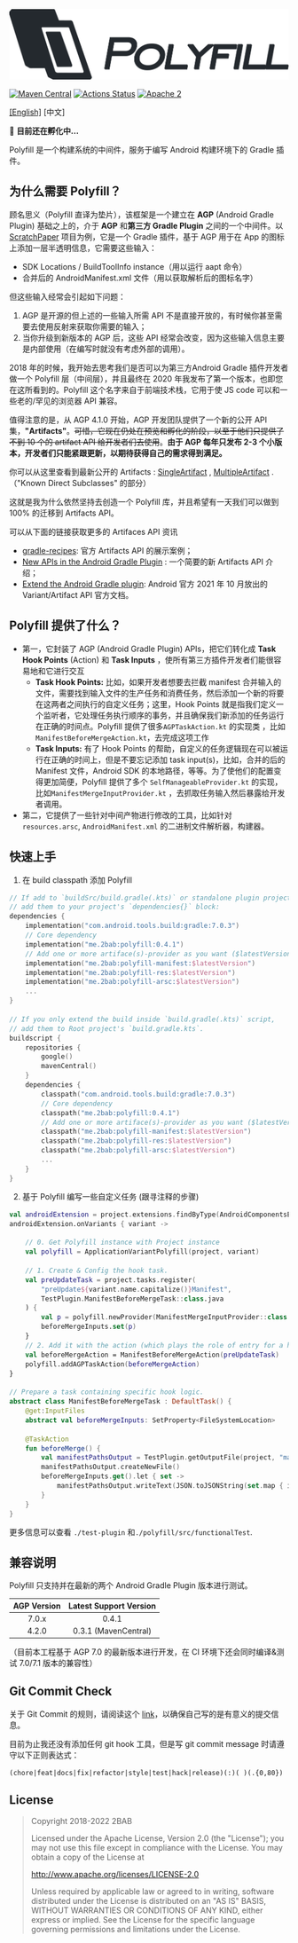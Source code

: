 <img src="./Polyfill.png" alt="Polyfill" width="507px">

[![Maven Central](https://maven-badges.herokuapp.com/maven-central/me.2bab/polyfill/badge.svg)](https://search.maven.org/artifact/me.2bab/polyfill)
[![Actions Status](https://github.com/2bab/Polyfill/workflows/CI/badge.svg)](https://github.com/2bab/Polyfill/actions)
[![Apache 2](https://img.shields.io/badge/License-Apache%202-brightgreen.svg)](https://www.apache.org/licenses/LICENSE-2.0)

[[English]](./README.md) [中文]

🚧 **目前还在孵化中...**

Polyfill 是一个构建系统的中间件，服务于编写 Android 构建环境下的 Gradle 插件。

## 为什么需要 Polyfill？

顾名思义（Polyfill 直译为垫片），该框架是一个建立在 **AGP** (Android Gradle Plugin) 基础之上的，介于 **AGP** 和**第三方 Gradle Plugin**
之间的一个中间件。以 [ScratchPaper](https://github.com/2BAB/ScratchPaper) 项目为例，它是一个 Gradle 插件，基于 AGP 用于在 App
的图标上添加一层半透明信息，它需要这些输入：

- SDK Locations / BuildToolInfo instance（用以运行 aapt 命令）
- 合并后的 AndroidManifest.xml 文件（用以获取解析后的图标名字）

但这些输入经常会引起如下问题：

1. AGP 是开源的但上述的一些输入所需 API 不是直接开放的，有时候你甚至需要去使用反射来获取你需要的输入；
2. 当你升级到新版本的 AGP 后，这些 API 经常会改变，因为这些输入信息主要是内部使用（在编写时就没有考虑外部的调用）。

2018 年的时候，我开始去思考我们是否可以为第三方Android Gradle 插件开发者做一个 Polyfill 层（中间层），并且最终在 2020 年我发布了第一个版本，也即您在这所看到的。Polyfill
这个名字来自于前端技术栈，它用于使 JS code 可以和一些老的/罕见的浏览器 API 兼容。

值得注意的是，从 AGP 4.1.0 开始，AGP 开发团队提供了一个新的公开 API 集，**"Artifacts"**。~~可惜，它现在仍处在预览和孵化的阶段，以至于他们只提供了不到 10 个的 artifact API
给开发者们去使用~~。**由于 AGP 每年只发布 2-3 个小版本，开发者们只能紧跟更新，以期待获得自己的需求得到满足。**

你可以从这里查看到最新公开的
Artifacts : [SingleArtifact](https://developer.android.com/reference/tools/gradle-api/current/com/android/build/api/artifact/SingleArtifact)
, [MultipleArtifact](https://developer.android.com/reference/tools/gradle-api/current/com/android/build/api/artifact/MultipleArtifact)
.（"Known Direct Subclasses" 的部分）

这就是我为什么依然坚持去创造一个 Polyfill 库，并且希望有一天我们可以做到 100% 的迁移到 Artifacts API。

可以从下面的链接获取更多的 Artifaces API 资讯

- [gradle-recipes](https://github.com/android/gradle-recipes): 官方 Artifacts API 的展示案例；
- [New APIs in the Android Gradle Plugin](https://medium.com/androiddevelopers/new-apis-in-the-android-gradle-plugin-f5325742e614) :
  一个简要的新 Artifacts API 介绍；
- [Extend the Android Gradle plugin](https://developer.android.com/studio/build/extend-agp): Android 官方 2021 年 10 月放出的
  Variant/Artifact API 官方文档。

## Polyfill 提供了什么？

- 第一，它封装了 AGP (Android Gradle Plugin) APIs，把它们转化成 **Task Hook Points** (Action) 和 **Task Inputs**
  ，使所有第三方插件开发者们能很容易地和它进行交互
    - **Task Hook Points:** 比如，如果开发者想要去拦截 manifest 合并输入的文件，需要找到输入文件的生产任务和消费任务，然后添加一个新的将要在这两者之间执行的自定义任务；这里，Hook Points
      就是指我们定义一个监听者，它处理任务执行顺序的事务，并且确保我们新添加的任务运行在正确的时间点。Polyfill 提供了很多`AGPTaskAction.kt` 的实现类
      ，比如 `ManifestBeforeMergeAction.kt`，去完成这项工作
    - **Task Inputs:** 有了 Hook Points 的帮助，自定义的任务逻辑现在可以被运行在正确的时间上，但是不要忘记添加 task input(s)，比如，合并的后的 Manifest 文件，Android SDK
      的本地路径，等等。为了使他们的配置变得更加简便，Polyfill 提供了多个 `SelfManageableProvider.kt` 的实现，比如`ManifestMergeInputProvider.kt`
      ，去抓取任务输入然后暴露给开发者调用。
- 第二，它提供了一些针对中间产物进行修改的工具，比如针对`resources.arsc`, `AndroidManifest.xml` 的二进制文件解析器，构建器。

## 快速上手

1. 在 build classpath 添加 Polyfill

``` kotlin
// If add to `buildSrc/build.gradle(.kts)` or standalone plugin project, 
// add them to your project's `dependencies{}` block:
dependencies {
    implementation("com.android.tools.build:gradle:7.0.3")
    // Core dependency 
    implementation("me.2bab:polyfill:0.4.1")
    // Add one or more artiface(s)-provider as you want ($latestVersion -> same as the core version)
    implementation("me.2bab:polyfill-manifest:$latestVersion")
    implementation("me.2bab:polyfill-res:$latestVersion")
    implementation("me.2bab:polyfill-arsc:$latestVersion")
    ...
}

// If you only extend the build inside `build.gradle(.kts)` script, 
// add them to Root project's `build.gradle.kts`.
buildscript {
    repositories {
        google()
        mavenCentral()
    }
    dependencies {
        classpath("com.android.tools.build:gradle:7.0.3")
        // Core dependency 
        classpath("me.2bab:polyfill:0.4.1")
        // Add one or more artiface(s)-provider as you want ($latestVersion -> same as the core version)
        classpath("me.2bab:polyfill-manifest:$latestVersion")
        classpath("me.2bab:polyfill-res:$latestVersion")
        classpath("me.2bab:polyfill-arsc:$latestVersion")
        ...
    }
}
```

2. 基于 Polyfill 编写一些自定义任务 (跟寻注释的步骤)

``` kotlin
val androidExtension = project.extensions.findByType(AndroidComponentsExtension::class.java)!!
androidExtension.onVariants { variant ->

    // 0. Get Polyfill instance with Project instance
    val polyfill = ApplicationVariantPolyfill(project, variant)

    // 1. Create & Config the hook task.
    val preUpdateTask = project.tasks.register(
        "preUpdate${variant.name.capitalize()}Manifest",
        TestPlugin.ManifestBeforeMergeTask::class.java
    ) {
        val p = polyfill.newProvider(ManifestMergeInputProvider::class.java).obtain()
        beforeMergeInputs.set(p)
    }
    // 2. Add it with the action (which plays the role of entry for a hook).
    val beforeMergeAction = ManifestBeforeMergeAction(preUpdateTask)
    polyfill.addAGPTaskAction(beforeMergeAction)
}

// Prepare a task containing specific hook logic.
abstract class ManifestBeforeMergeTask : DefaultTask() {
    @get:InputFiles
    abstract val beforeMergeInputs: SetProperty<FileSystemLocation>

    @TaskAction
    fun beforeMerge() {
        val manifestPathsOutput = TestPlugin.getOutputFile(project, "manifests-merge-input.json")
        manifestPathsOutput.createNewFile()
        beforeMergeInputs.get().let { set ->
            manifestPathsOutput.writeText(JSON.toJSONString(set.map { it.asFile.absolutePath }))
        }
    }
}
```

更多信息可以查看 `./test-plugin` 和`./polyfill/src/functionalTest`.

## 兼容说明

Polyfill 只支持并在最新的两个 Android Gradle Plugin 版本进行测试。

| AGP Version | Latest Support Version |
|:-----------:|:----------------------:|
|    7.0.x    |         0.4.1          |
|    4.2.0    |  0.3.1 (MavenCentral)  |

（目前本工程基于 AGP 7.0 的最新版本进行开发，在 CI 环境下还会同时编译&测试 7.0/7.1 版本的兼容性）

## Git Commit Check

关于 Git Commit
的规则，请阅读这个 [link](https://medium.com/walmartlabs/check-out-these-5-git-tips-before-your-next-commit-c1c7a5ae34d1)，以确保自己写的是有意义的提交信息。

目前为止我还没有添加任何 git hook 工具，但是写 git commit message 时请遵守以下正则表达式：

```
(chore|feat|docs|fix|refactor|style|test|hack|release)(:)( )(.{0,80})
```

## License

>
> Copyright 2018-2022 2BAB
>
>Licensed under the Apache License, Version 2.0 (the "License"); you may not use this file except in compliance with the License. You may obtain a copy of the License at
>
>   http://www.apache.org/licenses/LICENSE-2.0
>
> Unless required by applicable law or agreed to in writing, software distributed under the License is distributed on an "AS IS" BASIS, WITHOUT WARRANTIES OR CONDITIONS OF ANY KIND, either express or implied. See the License for the specific language governing permissions and limitations under the License.
